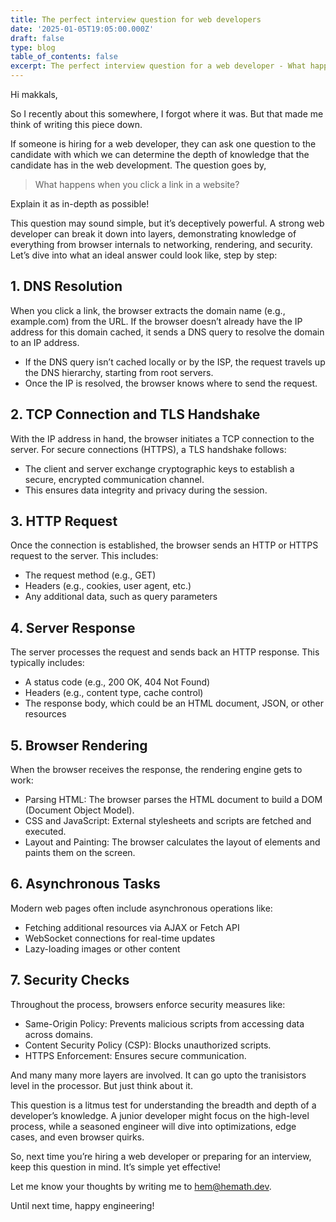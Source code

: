 ```yaml
---
title: The perfect interview question for web developers
date: '2025-01-05T19:05:00.000Z'
draft: false
type: blog
table_of_contents: false
excerpt: The perfect interview question for a web developer - What happens when you click a link on a website? Dive into this blog to explore how this simple question reveals deep technical knowledge.
---
```


Hi makkals,

So I recently about this somewhere, I forgot where it was. But that made me think of writing this piece down.

If someone is hiring for a web developer, they can ask one question to the candidate with which we can determine the depth of knowledge that the candidate has in the web development. The question goes by,

> What happens when you click a link in a website?

Explain it as in-depth as possible!


This question may sound simple, but it’s deceptively powerful. A strong web developer can break it down into layers, demonstrating knowledge of everything from browser internals to networking, rendering, and security. Let’s dive into what an ideal answer could look like, step by step:

## 1. DNS Resolution

When you click a link, the browser extracts the domain name (e.g., example.com) from the URL. If the browser doesn’t already have the IP address for this domain cached, it sends a DNS query to resolve the domain to an IP address.
* If the DNS query isn’t cached locally or by the ISP, the request travels up the DNS hierarchy, starting from root servers.
* Once the IP is resolved, the browser knows where to send the request.

## 2. TCP Connection and TLS Handshake

With the IP address in hand, the browser initiates a TCP connection to the server. For secure connections (HTTPS), a TLS handshake follows:
* The client and server exchange cryptographic keys to establish a secure, encrypted communication channel.
* This ensures data integrity and privacy during the session.

## 3. HTTP Request

Once the connection is established, the browser sends an HTTP or HTTPS request to the server. This includes:
* The request method (e.g., GET)
* Headers (e.g., cookies, user agent, etc.)
* Any additional data, such as query parameters

## 4. Server Response

The server processes the request and sends back an HTTP response. This typically includes:
* A status code (e.g., 200 OK, 404 Not Found)
* Headers (e.g., content type, cache control)
* The response body, which could be an HTML document, JSON, or other resources

## 5. Browser Rendering

When the browser receives the response, the rendering engine gets to work:
* Parsing HTML: The browser parses the HTML document to build a DOM (Document Object Model).
* CSS and JavaScript: External stylesheets and scripts are fetched and executed.
* Layout and Painting: The browser calculates the layout of elements and paints them on the screen.

## 6. Asynchronous Tasks

Modern web pages often include asynchronous operations like:
* Fetching additional resources via AJAX or Fetch API
* WebSocket connections for real-time updates
* Lazy-loading images or other content

## 7. Security Checks

Throughout the process, browsers enforce security measures like:
* Same-Origin Policy: Prevents malicious scripts from accessing data across domains.
* Content Security Policy (CSP): Blocks unauthorized scripts.
* HTTPS Enforcement: Ensures secure communication.

And many many more layers are involved. It can go upto the tranisistors level in the processor. But just think about it.

This question is a litmus test for understanding the breadth and depth of a developer’s knowledge. A junior developer might focus on the high-level process, while a seasoned engineer will dive into optimizations, edge cases, and even browser quirks.

So, next time you’re hiring a web developer or preparing for an interview, keep this question in mind. It’s simple yet effective!

Let me know your thoughts by writing me to [hem@hemath.dev](mailto:hem@hemath.dev).

Until next time, happy engineering!
